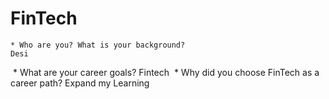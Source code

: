 # FinTech

    * Who are you? What is your background?
    Desi 
​
    * What are your career goals?
    Fintech
​
    * Why did you choose FinTech as a career path?
    Expand my Learning
